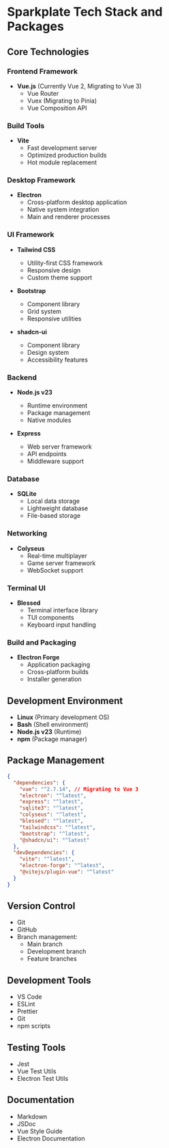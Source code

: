 # Sparkplate Tech Stack and Packages

## Core Technologies

### Frontend Framework
- **Vue.js** (Currently Vue 2, Migrating to Vue 3)
  - Vue Router
  - Vuex (Migrating to Pinia)
  - Vue Composition API

### Build Tools
- **Vite**
  - Fast development server
  - Optimized production builds
  - Hot module replacement

### Desktop Framework
- **Electron**
  - Cross-platform desktop application
  - Native system integration
  - Main and renderer processes

### UI Framework
- **Tailwind CSS**
  - Utility-first CSS framework
  - Responsive design
  - Custom theme support

- **Bootstrap**
  - Component library
  - Grid system
  - Responsive utilities

- **shadcn-ui**
  - Component library
  - Design system
  - Accessibility features

### Backend
- **Node.js v23**
  - Runtime environment
  - Package management
  - Native modules

- **Express**
  - Web server framework
  - API endpoints
  - Middleware support

### Database
- **SQLite**
  - Local data storage
  - Lightweight database
  - File-based storage

### Networking
- **Colyseus**
  - Real-time multiplayer
  - Game server framework
  - WebSocket support

### Terminal UI
- **Blessed**
  - Terminal interface library
  - TUI components
  - Keyboard input handling

### Build and Packaging
- **Electron Forge**
  - Application packaging
  - Cross-platform builds
  - Installer generation

## Development Environment
- **Linux** (Primary development OS)
- **Bash** (Shell environment)
- **Node.js v23** (Runtime)
- **npm** (Package manager)

## Package Management
```json
{
  "dependencies": {
    "vue": "^2.7.14", // Migrating to Vue 3
    "electron": "^latest",
    "express": "^latest",
    "sqlite3": "^latest",
    "colyseus": "^latest",
    "blessed": "^latest",
    "tailwindcss": "^latest",
    "bootstrap": "^latest",
    "@shadcn/ui": "^latest"
  },
  "devDependencies": {
    "vite": "^latest",
    "electron-forge": "^latest",
    "@vitejs/plugin-vue": "^latest"
  }
}
```

## Version Control
- Git
- GitHub
- Branch management:
  - Main branch
  - Development branch
  - Feature branches

## Development Tools
- VS Code
- ESLint
- Prettier
- Git
- npm scripts

## Testing Tools
- Jest
- Vue Test Utils
- Electron Test Utils

## Documentation
- Markdown
- JSDoc
- Vue Style Guide
- Electron Documentation 